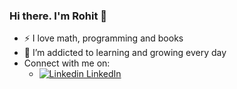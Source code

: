 ### Hi there. I'm Rohit 👋

<!--
**rohit-khatri/rohit-khatri** is a ✨ _special_ ✨ repository because its `README.md` (this file) appears on your GitHub profile.

Here are some ideas to get you started:

- 🔭 I’m currently working on ...
- 🌱 I’m currently learning ...
- 👯 I’m looking to collaborate on ...
- 🤔 I’m looking for help with ...
- 💬 Ask me about ...
- 📫 How to reach me: ...
- 😄 Pronouns: ...
- ⚡ Fun fact: ...
-->

- :zap: I love math, programming and books
- 🌱 I’m addicted to learning and growing every day
- Connect with me on:
  - [![Linkedin](https://i.stack.imgur.com/gVE0j.png) LinkedIn](https://www.linkedin.com/in/rohit-khatri-1bba8318/)
